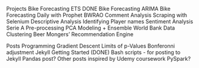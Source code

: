 Projects
  Bike Forecasting ETS DONE
  Bike Forecasting ARIMA
  Bike Forecasting Daily with Prophet
  BWRAO Comment Analysis
    Scraping with Selenium
    Descriptive Analysis
    Identifying Player names
    Sentiment Analysis
  Serie A
    Pre-processing
    PCA
    Modeling + Ensemble
  World Bank Data Clustering
  Beer Mongers’ Recommendation Engine

Posts
  Programming Gradient Descent
  Limits of p-Values
    Bonferonni adjustment
  Jekyll Getting Started (DONE)
  Bash scripts - for posting to Jekyll
  Pandas post?
  Other posts inspired by Udemy coursework
  PySpark?
